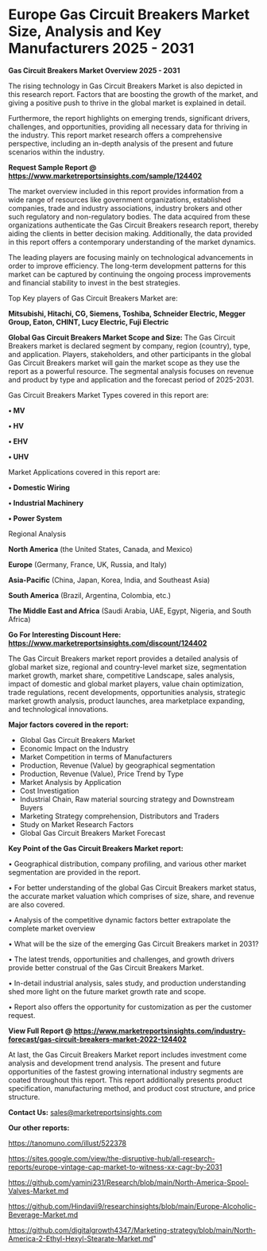 # Europe Gas Circuit Breakers Market Size, Analysis and Key Manufacturers 2025 - 2031

<Strong> Gas Circuit Breakers Market Overview 2025 - 2031</strong>

The rising technology in Gas Circuit Breakers Market is also depicted in this research report. Factors that are boosting the growth of the market, and giving a positive push to thrive in the global market is explained in detail.

Furthermore, the report highlights on emerging trends, significant drivers, challenges, and opportunities, providing all necessary data for thriving in the industry. This report market research offers a comprehensive perspective, including an in-depth analysis of the present and future scenarios within the industry.

<strong>Request Sample Report @ <a href=https://www.marketreportsinsights.com/sample/124402>https://www.marketreportsinsights.com/sample/124402</a></strong>

The market overview included in this report provides information from a wide range of resources like government organizations, established companies, trade and industry associations, industry brokers and other such regulatory and non-regulatory bodies. The data acquired from these organizations authenticate the Gas Circuit Breakers research report, thereby aiding the clients in better decision making. Additionally, the data provided in this report offers a contemporary understanding of the market dynamics.

The leading players are focusing mainly on technological advancements in order to improve efficiency. The long-term development patterns for this market can be captured by continuing the ongoing process improvements and financial stability to invest in the best strategies.

Top Key players of Gas Circuit Breakers Market are:

<strong>Mitsubishi, Hitachi, CG, Siemens, Toshiba, Schneider Electric, Megger Group, Eaton, CHINT, Lucy Electric, Fuji Electric</strong>

<strong><b>Global Gas Circuit Breakers Market Scope and Size:</b></strong>
The Gas Circuit Breakers market is declared segment by company, region (country), type, and application. Players, stakeholders, and other participants in the global Gas Circuit Breakers market will gain the market scope as they use the report as a powerful resource. The segmental analysis focuses on revenue and product by type and application and the forecast period of 2025-2031.

Gas Circuit Breakers Market Types covered in this report are:

<strong>• MV

• HV

• EHV

• UHV</strong>

Market Applications covered in this report are:

<strong>• Domestic Wiring

• Industrial Machinery

• Power System</strong> 

Regional Analysis

<strong>North America</strong> (the United States, Canada, and Mexico)

<strong>Europe</strong> (Germany, France, UK, Russia, and Italy)

<strong>Asia-Pacific</strong> (China, Japan, Korea, India, and Southeast Asia)

<strong>South America</strong> (Brazil, Argentina, Colombia, etc.)

<strong>The Middle East and Africa</strong> (Saudi Arabia, UAE, Egypt, Nigeria, and South Africa)

<strong>Go For Interesting Discount Here: <a href=https://www.marketreportsinsights.com/discount/124402>https://www.marketreportsinsights.com/discount/124402</a></strong>

The Gas Circuit Breakers market report provides a detailed analysis of global market size, regional and country-level market size, segmentation market growth, market share, competitive Landscape, sales analysis, impact of domestic and global market players, value chain optimization, trade regulations, recent developments, opportunities analysis, strategic market growth analysis, product launches, area marketplace expanding, and technological innovations.

<strong><b>Major factors covered in the report:</b></strong>
<ul>
  <li>Global Gas Circuit Breakers Market </li>
  <li>Economic Impact on the Industry</li>
  <li>Market Competition in terms of Manufacturers</li>
  <li>Production, Revenue (Value) by geographical segmentation</li>
  <li>Production, Revenue (Value), Price Trend by Type</li>
  <li>Market Analysis by Application</li>
  <li>Cost Investigation</li>
  <li>Industrial Chain, Raw material sourcing strategy and Downstream Buyers</li>
  <li>Marketing Strategy comprehension, Distributors and Traders</li>
  <li>Study on Market Research Factors</li>
  <li>Global Gas Circuit Breakers Market Forecast</li>
</ul>

<strong><b>Key Point of the Gas Circuit Breakers Market report:</b></strong>

• Geographical distribution, company profiling, and various other market segmentation are provided in the report.

• For better understanding of the global Gas Circuit Breakers market status, the accurate market valuation which comprises of size, share, and revenue are also covered.

• Analysis of the competitive dynamic factors better extrapolate the complete market overview

• What will be the size of the emerging Gas Circuit Breakers market in 2031?

• The latest trends, opportunities and challenges, and growth drivers provide better construal of the Gas Circuit Breakers Market.

• In-detail industrial analysis, sales study, and production understanding shed more light on the future market growth rate and scope.

• Report also offers the opportunity for customization as per the customer request.

<strong><b>View Full Report @ <a href=https://www.marketreportsinsights.com/industry-forecast/gas-circuit-breakers-market-2022-124402>https://www.marketreportsinsights.com/industry-forecast/gas-circuit-breakers-market-2022-124402</a></b></strong>


At last, the Gas Circuit Breakers Market report includes investment come analysis and development trend analysis. The present and future opportunities of the fastest growing international industry segments are coated throughout this report. This report additionally presents product specification, manufacturing method, and product cost structure, and price structure.

<strong>Contact Us:</strong>
sales@marketreportsinsights.com

<strong>Our other reports:</strong>

<a href=https://tanomuno.com/illust/522378>https://tanomuno.com/illust/522378</a>

<a href=https://sites.google.com/view/the-disruptive-hub/all-research-reports/europe-vintage-cap-market-to-witness-xx-cagr-by-2031>https://sites.google.com/view/the-disruptive-hub/all-research-reports/europe-vintage-cap-market-to-witness-xx-cagr-by-2031</a>

<a href=https://github.com/yamini231/Research/blob/main/North-America-Spool-Valves-Market.md>https://github.com/yamini231/Research/blob/main/North-America-Spool-Valves-Market.md</a>

<a href=https://github.com/Hindavii9/researchinsights/blob/main/Europe-Alcoholic-Beverage-Market.md>https://github.com/Hindavii9/researchinsights/blob/main/Europe-Alcoholic-Beverage-Market.md</a>

<a href=https://github.com/digitalgrowth4347/Marketing-strategy/blob/main/North-America-2-Ethyl-Hexyl-Stearate-Market.md>https://github.com/digitalgrowth4347/Marketing-strategy/blob/main/North-America-2-Ethyl-Hexyl-Stearate-Market.md</a>"
